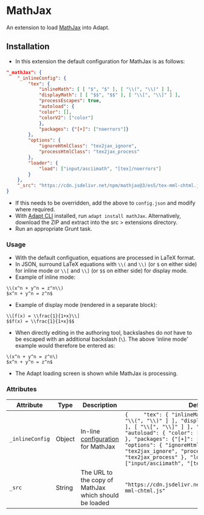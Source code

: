 # MathJax

An extension to load [MathJax](https://www.mathjax.org) into Adapt.

## Installation

* In this extension the default configuration for MathJax is as follows:
```json
"_mathJax": {
	"_inlineConfig": {
		"tex": {
			"inlineMath": [ [ "$", "$" ], [ "\\(", "\\)" ] ],
			"displayMath": [ [ "$$", "$$" ], [ "\\[", "\\]" ] ],
			"processEscapes": true,
			"autoload": {
			"color": [],
			"colorV2": ["color"]
			},
			"packages": {"[+]": ["noerrors"]}
		},
		"options": {
			"ignoreHtmlClass": "tex2jax_ignore",
			"processHtmlClass": "tex2jax_process"
		},
		"loader": {
			"load": ["input/asciimath", "[tex]/noerrors"]
		}
	},
	"_src": "https://cdn.jsdelivr.net/npm/mathjax@3/es5/tex-mml-chtml.js",
}
```
* If this needs to be overridden, add the above to `config.json` and modify where required.
* With [Adapt CLI](https://github.com/adaptlearning/adapt-cli) installed, run `adapt install mathJax`. Alternatively, download the ZIP and extract into the src > extensions directory.
* Run an appropriate Grunt task.

### Usage

* With the default configuation, equations are processed in LaTeX format.
* In JSON, surround LaTeX equations with `\\(` and `\\)` (or `$` on either side) for inline mode or `\\[` and `\\]` (or `$$` on either side) for display mode.
* Example of inline mode:
```
\\(x^n + y^n = z^n\\)
$x^n + y^n = z^n$
```
* Example of display mode (rendered in a separate block):
```
\\[f(x) = \\frac{1}{1+x}\\]
$$f(x) = \\frac{1}{1+x}$$
```
* When directly editing in the authoring tool, backslashes do *not* have to be escaped with an additional backslash (`\`). The above 'inline mode' example would therefore be entered as:
```
\(x^n + y^n = z^n\)
$x^n + y^n = z^n$
```
* The Adapt loading screen is shown while MathJax is processing.

### Attributes

Attribute | Type | Description | Default
--------- | ---- | ----------- | -------
`_inlineConfig` | Object | In-line [configuration](http://docs.mathjax.org/en/latest/options/index.html#configuration) for MathJax | `{		"tex": { "inlineMath": [ [ "$", "$" ], [ "\\(", "\\)" ] ], "displayMath": [ [ "$$", "$$" ], [ "\\[", "\\]" ] ], "processEscapes": true,	"autoload": { "color": [], "colorV2": ["color"]	}, "packages": {"[+]": ["noerrors"]} }, "options": { "ignoreHtmlClass": "tex2jax_ignore", "processHtmlClass": "tex2jax_process"	}, "loader": { "load": ["input/asciimath", "[tex]/noerrors"] } }`
`_src` | String | The URL to the copy of MathJax which should be loaded | `"https://cdn.jsdelivr.net/npm/mathjax@3/es5/tex-mml-chtml.js"`
